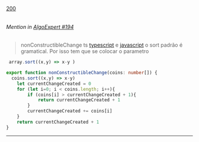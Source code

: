 [200](https://github.com/guilhermeprokisch/guilherme/issues/200) 
###### 




 ######  Mention in [AlgoExpert #194](AlgoExpert-#194)  
 > nonConstructibleChange ts
[typescript](typescript) e [javascript](javascript) o sort padrão é gramatical. Por isso tem que se colocar o parametro

``` typescript
 array.sort((x,y) => x-y )
```

```typescript
export function nonConstructibleChange(coins: number[]) {
  coins.sort((x,y) => x-y)
	let currentChangeCreated = 0
	for (let i=0; i < coins.length; i++){
		if (coins[i] > currentChangeCreated + 1){
			return currentChangeCreated + 1
		} 
		currentChangeCreated += coins[i]
	}
	return currentChangeCreated + 1
}
```

-------------------------------------------------------------------------------

